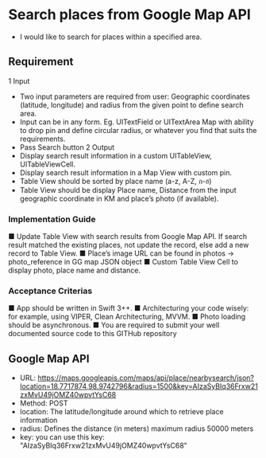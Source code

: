 # Search places from Google Map API
- I would like to ​search for places within a specified area.

## Requirement
1 Input
  - Two input parameters are required from user: Geographic coordinates (latitude, longitude) and radius from the given point to define search area.
  - Input can be in any form. Eg. UITextField or UITextArea Map with ability to drop pin and define circular radius, or whatever you find that suits the requirements.
  - Pass Search button
2 Output
  - Display search result information in a ​custom​ UITableView, UITableViewCell.
  - Display search result information in a Map View with custom pin.
  - Table View should be sorted by place name (a-z, A-Z, ก-ฮ)
  - Table View should be display ​Place name​, ​Distance​ from the input geographic coordinate in KM and ​place’s photo ​(if available).

### Implementation Guide
  ■ Update Table View with search results from Google Map API. If search result matched the existing places, not update the record, else add a new record to Table View.
  ■ Place’s image URL can be found in photos -> photo_reference in GG map JSON object
  ■ Custom Table View Cell to display photo, place name and distance.

### Acceptance Criterias
  ■ App should be written in Swift 3++.
  ■ Architecturing your code wisely: for example, using VIPER, Clean Architecturing, MVVM.
  ■ Photo loading should be asynchronous.
  ■ You are required to ​submit your​ well documented source code to this GITHub repository

## Google Map API 
  - URL: https://maps.googleapis.com/maps/api/place/nearbysearch/json?location=18.7717874,98.9742796&radius=1500&key=AIzaSyBIq36Frxw21zxMvU49jOMZ40wpvtYsC68
  - Method: POST
  - location: The latitude/longitude around which to retrieve place information
  - radius: Defines the distance (in meters) maximum radius 50000 meters
  - key: you can use this key: ​"AIzaSyBIq36Frxw21zxMvU49jOMZ40wpvtYsC68"
